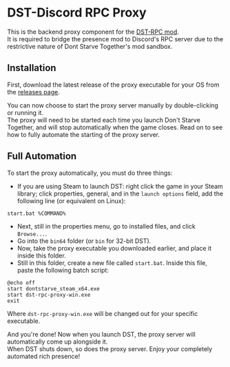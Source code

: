 # DST-Discord RPC Proxy

This is the backend proxy component for the [DST-RPC mod](https://github.com/AxiomDev-Dont-Starve/DST-RPC-Mod). <br>
It is required to bridge the presence mod to Discord's RPC server due to the restrictive nature of Dont Starve Together's mod sandbox.

## Installation
First, download the latest release of the proxy executable for your OS from the [releases page](https://github.com/AxiomDev-Dont-Starve/DST-RPC-Proxy/releases).

You can now choose to start the proxy server manually by double-clicking or running it. <br>
The proxy will need to be started each time you launch Don't Starve Together, and will stop automatically when the game closes.
Read on to see how to fully automate the starting of the proxy server.

## Full Automation
To start the proxy automatically, you must do three things:
* If you are using Steam to launch DST: right click the game in your Steam library; click properties, general, and in the `launch options` field, add the following line (or equivalent on Linux): <br>
```
start.bat %COMMAND%
```
* Next, still in the properties menu, go to installed files, and click `Browse...`.
* Go into the `bin64` folder (or `bin` for 32-bit DST).
* Now, take the proxy executable you downloaded earlier, and place it inside this folder.
* Still in this folder, create a new file called `start.bat`. Inside this file, paste the following batch script:
```
@echo off
start dontstarve_steam_x64.exe
start dst-rpc-proxy-win.exe
exit
```
Where `dst-rpc-proxy-win.exe` will be changed out for your specific executable.


And you're done! Now when you launch DST, the proxy server will automatically come up alongside it. <br>
When DST shuts down, so does the proxy server. Enjoy your completely automated rich presence!